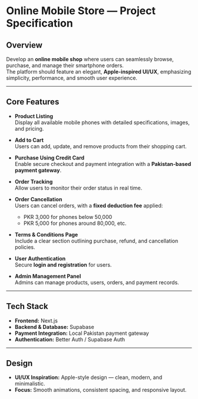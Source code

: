# Online Mobile Store — Project Specification

## Overview
Develop an **online mobile shop** where users can seamlessly browse, purchase, and manage their smartphone orders.  
The platform should feature an elegant, **Apple-inspired UI/UX**, emphasizing simplicity, performance, and smooth user experience.

---

## Core Features

- **Product Listing**  
  Display all available mobile phones with detailed specifications, images, and pricing.

- **Add to Cart**  
  Users can add, update, and remove products from their shopping cart.

- **Purchase Using Credit Card**  
  Enable secure checkout and payment integration with a **Pakistan-based payment gateway**.

- **Order Tracking**  
  Allow users to monitor their order status in real time.

- **Order Cancellation**  
  Users can cancel orders, with a **fixed deduction fee** applied:  
  - PKR 3,000 for phones below 50,000  
  - PKR 5,000 for phones around 80,000, etc.

- **Terms & Conditions Page**  
  Include a clear section outlining purchase, refund, and cancellation policies.

- **User Authentication**  
  Secure **login and registration** for users.

- **Admin Management Panel**  
  Admins can manage products, users, orders, and payment records.

---

## Tech Stack

- **Frontend:** Next.js  
- **Backend & Database:** Supabase  
- **Payment Integration:** Local Pakistan payment gateway  
- **Authentication:** Better Auth / Supabase Auth  

---

## Design
- **UI/UX Inspiration:** Apple-style design — clean, modern, and minimalistic.  
- **Focus:** Smooth animations, consistent spacing, and responsive layout.
